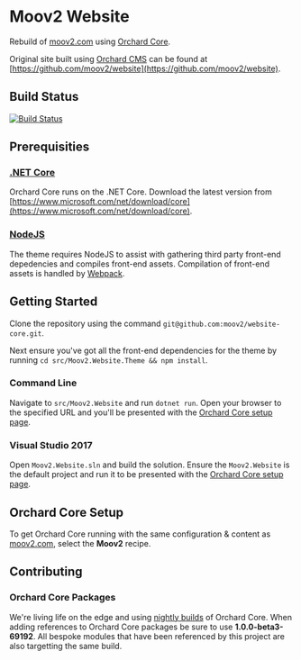# Moov2 Website

Rebuild of [moov2.com](https://moov2.com) using [Orchard Core](https://github.com/OrchardCMS/OrchardCore).

Original site built using [Orchard CMS](https://github.com/OrchardCMS/Orchard) can be found at [https://github.com/moov2/website](https://github.com/moov2/website).

## Build Status

[![Build Status](https://secure.travis-ci.org/moov2/website-core.png?branch=master)](http://travis-ci.org/moov2/website-core)

## Prerequisities

### [.NET Core](https://docs.microsoft.com/en-us/dotnet/core/)

Orchard Core runs on the .NET Core. Download the latest version from [https://www.microsoft.com/net/download/core](https://www.microsoft.com/net/download/core).

### [NodeJS](https://nodejs.org/en/)

The theme requires NodeJS to assist with gathering third party front-end depedencies and compiles front-end assets. Compilation of front-end assets is handled by [Webpack](https://webpack.js.org/).

## Getting Started

Clone the repository using the command `git@github.com:moov2/website-core.git`.

Next ensure you've got all the front-end dependencies for the theme by running `cd src/Moov2.Website.Theme && npm install`.

### Command Line

Navigate to `src/Moov2.Website` and run `dotnet run`. Open your browser to the specified URL and you'll be presented with the [Orchard Core setup page](https://orchardcore.readthedocs.io/en/dev/docs/getting-started/README/#setup-your-application).

### Visual Studio 2017

Open `Moov2.Website.sln` and build the solution. Ensure the `Moov2.Website` is the default project and run it to be presented with the [Orchard Core setup page](https://orchardcore.readthedocs.io/en/dev/docs/getting-started/README/#setup-your-application).

## Orchard Core Setup

To get Orchard Core running with the same configuration & content as [moov2.com](https://moov2.com), select the **Moov2** recipe.

## Contributing

### Orchard Core Packages

We're living life on the edge and using [nightly builds](https://myget.org/feed/orchardcore-preview/package/nuget/OrchardCore.Application.Cms.Targets) of Orchard Core. When adding references to Orchard Core packages be sure to use **1.0.0-beta3-69192**. All bespoke modules that have been referenced by this project are also targetting the same build.
